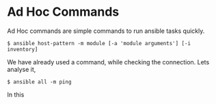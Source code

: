 # Ad Hoc Commands

Ad Hoc commands are simple commands to run ansible tasks quickly.

```text
$ ansible host-pattern -m module [-a 'module arguments'] [-i inventory]
```

We have already used a command, while checking the connection. Lets analyse it,

```text
$ ansible all -m ping
```

In this 